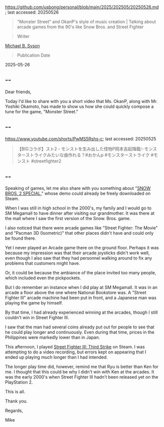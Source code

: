 https://github.com/usbong/personal/blob/main/2025/202505/20250526.md; last accessed: 20250526

> "Monster Street" and OkanP's style of music creation | Talking about arcade games from the 90's like Snow Bros. and Street Fighter 

> Writer

[Michael B. Syson](https://www.linkedin.com/in/michaelsyson/)

> Publication Date

2025-05-26

## --

Dear friends,

Today I'd like to share with you a short video that Ms. OkanP, along with Mr. Yoshiki Okamoto, has made to show us how she could quickly compose a tune for the game, "Monster Street."

## --

https://www.youtube.com/shorts/PwMS5Rshs-c; last accessed: 20250525

> 【BIGコラボ】スト2・モンストを生み出した怪物P岡本吉起降臨✨モンスターストライクみたいな曲作れる？#おかんp #モンスターストライク #モンスト #streetfighter2 

## --

Speaking of games, let me also share with you something about "[SNOW BROS. 2 SPECIAL](https://store.steampowered.com/app/2340640/SNOW_BROS_2_SPECIAL/)," whose demo could already be freely downloaded on Steam.

When I was still in high school in the 2000's, my family and I would go to SM Megamall to have dinner after visiting our grandmother. It was there at the mall where I saw the first version of the Snow. Bros. game.

I also noticed that there were arcade games like "Street Fighter: The Movie" and "Pacman 3D (Isometric)" that other places didn't have and could only be found there.

Yet I never played an Arcade game there on the ground floor. Perhaps it was because my impression was that their arcade joysticks didn't work well, even though I also saw that they had personnel walking around to fix any problems that customers might have.

Or, it could be because the ambiance of the place invited too many people, which included even the pickpockets.

But I do remember an instance when I did play at SM Megamall. It was in an arcade a floor above the one where National Bookstore was. A "Street Fighter III" arcade machine had been put in front, and a Japanese man was playing the game by himself.

By that time, I had already experienced winning at the arcades, though I still couldn't win in Street Fighter III. 

I saw that the man had several coins already put out for people to see that he could play longer and continuously. Even during that time, prices in the Philippines were markedly lower than in Japan.

This afternoon, I played [Street Fighter III: Third Strike](https://store.steampowered.com/app/586200/Street_Fighter_30th_Anniversary_Collection/) on Steam. I was attempting to do a video recording, but errors kept on appearing that I ended up playing much longer than I had intended. 

The longer play time did, however, remind me that Ryu is better than Ken for me. I thought that this could be why I didn't win with Ken at the arcades. It was the early 2000's when Street Fighter III hadn't been released yet on the PlayStation 2.

This is all.

Thank you.

Regards,

Mike
